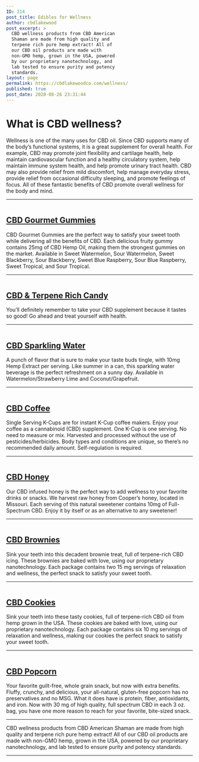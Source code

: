 ```yaml
---
ID: 214
post_title: Edibles for Wellness
author: cbdlakewood
post_excerpt: >
  CBD wellness products from CBD American
  Shaman are made from high quality and
  terpene rich pure hemp extract! All of
  our CBD oil products are made with
  non-GMO hemp, grown in the USA, powered
  by our proprietary nanotechnology, and
  lab tested to ensure purity and potency
  standards.
layout: page
permalink: https://cbdlakewoodco.com/wellness/
published: true
post_date: 2020-08-26 23:31:44
---
```

<!-- wp:heading {"level":1} -->
<h1>What is CBD wellness?</h1>
<!-- /wp:heading -->

<!-- wp:paragraph -->
<p>Wellness is one of the many uses for CBD oil. Since CBD supports many of the body’s functional systems, it is a great supplement for overall health. For example, CBD may promote joint flexibility and cartilage health, help maintain cardiovascular function and a healthy circulatory system, help maintain immune system health, and help promote urinary tract health. CBD may also provide relief from mild discomfort, help manage everyday stress, provide relief from occasional difficulty sleeping, and promote feelings of focus. All of these fantastic benefits of CBD promote overall wellness for the body and mind.</p>
<!-- /wp:paragraph -->

<!-- wp:separator -->
<hr class="wp-block-separator"/>
<!-- /wp:separator -->

<!-- wp:columns -->
<div class="wp-block-columns"><!-- wp:column {"verticalAlignment":"center"} -->
<div class="wp-block-column is-vertically-aligned-center"><!-- wp:image {"id":267,"sizeSlug":"large"} -->
<figure class="wp-block-image size-large"><a href="https://cbdamericanshaman.com/lakewood/gourmet-cbd-gummies-25mg"><img src="http://cbdlakewoodco.com/wp-content/uploads/2020/08/cbd-gourmet-gummies-full-spectrum.jpg" alt="" class="wp-image-267"/></a></figure>
<!-- /wp:image --></div>
<!-- /wp:column -->

<!-- wp:column {"verticalAlignment":"center"} -->
<div class="wp-block-column is-vertically-aligned-center"><!-- wp:heading -->
<h2><a href="https://cbdamericanshaman.com/lakewood/gourmet-cbd-gummies-25mg">CBD Gourmet Gummies</a></h2>
<!-- /wp:heading -->

<!-- wp:paragraph -->
<p>CBD Gourmet Gummies are the perfect way to satisfy your sweet tooth while delivering all the benefits of CBD. Each delicious fruity gummy contains 25mg of CBD Hemp Oil, making them the strongest gummies on the market. Available in Sweet Watermelon, Sour Watermelon, Sweet Blackberry, Sour Blackberry, Sweet Blue Raspberry, Sour Blue Raspberry, Sweet Tropical, and Sour Tropical.&nbsp;</p>
<!-- /wp:paragraph --></div>
<!-- /wp:column --></div>
<!-- /wp:columns -->

<!-- wp:separator -->
<hr class="wp-block-separator"/>
<!-- /wp:separator -->

<!-- wp:columns {"verticalAlignment":"center"} -->
<div class="wp-block-columns are-vertically-aligned-center"><!-- wp:column {"verticalAlignment":"center"} -->
<div class="wp-block-column is-vertically-aligned-center"><!-- wp:image {"id":268,"sizeSlug":"large"} -->
<figure class="wp-block-image size-large"><a href="https://cbdamericanshaman.com/lakewood/cbd-terpene-rich-candy"><img src="http://cbdlakewoodco.com/wp-content/uploads/2020/08/cbd-terpene-rich-hemp-candy.jpg" alt="" class="wp-image-268"/></a></figure>
<!-- /wp:image --></div>
<!-- /wp:column -->

<!-- wp:column {"verticalAlignment":"center"} -->
<div class="wp-block-column is-vertically-aligned-center"><!-- wp:heading -->
<h2><a href="https://cbdamericanshaman.com/lakewood/cbd-terpene-rich-candy">CBD &amp; Terpene Rich Candy</a></h2>
<!-- /wp:heading -->

<!-- wp:paragraph -->
<p>You’ll definitely remember to take your CBD supplement because it tastes so good! Go ahead and treat yourself with health.</p>
<!-- /wp:paragraph --></div>
<!-- /wp:column --></div>
<!-- /wp:columns -->

<!-- wp:separator -->
<hr class="wp-block-separator"/>
<!-- /wp:separator -->

<!-- wp:columns -->
<div class="wp-block-columns"><!-- wp:column {"verticalAlignment":"center"} -->
<div class="wp-block-column is-vertically-aligned-center"><!-- wp:image {"id":269,"sizeSlug":"large"} -->
<figure class="wp-block-image size-large"><a href="https://cbdamericanshaman.com/lakewood/cbd-sparkling-water"><img src="http://cbdlakewoodco.com/wp-content/uploads/2020/08/cbd-sparkling-water.jpg" alt="" class="wp-image-269"/></a></figure>
<!-- /wp:image --></div>
<!-- /wp:column -->

<!-- wp:column {"verticalAlignment":"center"} -->
<div class="wp-block-column is-vertically-aligned-center"><!-- wp:heading -->
<h2><a href="https://cbdamericanshaman.com/lakewood/cbd-sparkling-water">CBD Sparkling Water</a></h2>
<!-- /wp:heading -->

<!-- wp:paragraph -->
<p>A punch of flavor that is sure to make your taste buds tingle, with 10mg Hemp Extract per serving. Like summer in a can, this sparkling water beverage is the perfect refreshment on a sunny day. Available in Watermelon/Strawberry Lime and Coconut/Grapefruit.</p>
<!-- /wp:paragraph --></div>
<!-- /wp:column --></div>
<!-- /wp:columns -->

<!-- wp:separator -->
<hr class="wp-block-separator"/>
<!-- /wp:separator -->

<!-- wp:columns -->
<div class="wp-block-columns"><!-- wp:column {"verticalAlignment":"center"} -->
<div class="wp-block-column is-vertically-aligned-center"><!-- wp:image {"id":270,"sizeSlug":"large"} -->
<figure class="wp-block-image size-large"><a href="https://cbdamericanshaman.com/lakewood/cbd-coffee"><img src="http://cbdlakewoodco.com/wp-content/uploads/2020/08/cbd-coffee-k-cup.jpg" alt="" class="wp-image-270"/></a></figure>
<!-- /wp:image --></div>
<!-- /wp:column -->

<!-- wp:column {"verticalAlignment":"center"} -->
<div class="wp-block-column is-vertically-aligned-center"><!-- wp:heading -->
<h2><a href="https://cbdamericanshaman.com/lakewood/cbd-coffee">CBD Coffee</a></h2>
<!-- /wp:heading -->

<!-- wp:paragraph -->
<p>Single Serving K-Cups are for instant K-Cup coffee makers. Enjoy your coffee as a cannabinoid (CBD) supplement. One K-Cup is one serving. No need to measure or mix. Harvested and processed without the use of pesticides/herbicides. Body types and conditions are unique, so there’s no recommended daily amount. Self-regulation is required.</p>
<!-- /wp:paragraph --></div>
<!-- /wp:column --></div>
<!-- /wp:columns -->

<!-- wp:separator -->
<hr class="wp-block-separator"/>
<!-- /wp:separator -->

<!-- wp:columns {"verticalAlignment":"center"} -->
<div class="wp-block-columns are-vertically-aligned-center"><!-- wp:column {"verticalAlignment":"center"} -->
<div class="wp-block-column is-vertically-aligned-center"><!-- wp:image {"id":273,"sizeSlug":"large"} -->
<figure class="wp-block-image size-large"><a href="https://cbdamericanshaman.com/lakewood/cbd-honey"><img src="http://cbdlakewoodco.com/wp-content/uploads/2020/08/cbd-honey-thc-free.png" alt="" class="wp-image-273"/></a></figure>
<!-- /wp:image --></div>
<!-- /wp:column -->

<!-- wp:column {"verticalAlignment":"center"} -->
<div class="wp-block-column is-vertically-aligned-center"><!-- wp:heading -->
<h2><a href="https://cbdamericanshaman.com/lakewood/cbd-honey">CBD Honey</a></h2>
<!-- /wp:heading -->

<!-- wp:paragraph -->
<p>Our CBD infused honey is the perfect way to add wellness to your favorite drinks or snacks. We harvest raw honey from Cooper’s honey, located in Missouri. Each serving of this natural sweetener contains 10mg of Full-Spectrum CBD. Enjoy it by itself or as an alternative to any sweetener!</p>
<!-- /wp:paragraph --></div>
<!-- /wp:column --></div>
<!-- /wp:columns -->

<!-- wp:separator -->
<hr class="wp-block-separator"/>
<!-- /wp:separator -->

<!-- wp:columns -->
<div class="wp-block-columns"><!-- wp:column {"verticalAlignment":"center"} -->
<div class="wp-block-column is-vertically-aligned-center"><!-- wp:image {"id":274,"sizeSlug":"large"} -->
<figure class="wp-block-image size-large"><a href="https://cbdamericanshaman.com/lakewood/cbd-brownies"><img src="http://cbdlakewoodco.com/wp-content/uploads/2020/08/cbd-brownies.png" alt="" class="wp-image-274"/></a></figure>
<!-- /wp:image --></div>
<!-- /wp:column -->

<!-- wp:column {"verticalAlignment":"center"} -->
<div class="wp-block-column is-vertically-aligned-center"><!-- wp:heading -->
<h2><a href="https://cbdamericanshaman.com/lakewood/cbd-brownies">CBD Brownies</a></h2>
<!-- /wp:heading -->

<!-- wp:paragraph -->
<p>Sink your teeth into this decadent brownie treat, full of terpene-rich CBD icing. These brownies are baked with love, using our proprietary nanotechnology. Each package contains two 15 mg servings of relaxation and wellness, the perfect snack to satisfy your sweet tooth.</p>
<!-- /wp:paragraph --></div>
<!-- /wp:column --></div>
<!-- /wp:columns -->

<!-- wp:separator -->
<hr class="wp-block-separator"/>
<!-- /wp:separator -->

<!-- wp:columns {"verticalAlignment":"center"} -->
<div class="wp-block-columns are-vertically-aligned-center"><!-- wp:column {"verticalAlignment":"center"} -->
<div class="wp-block-column is-vertically-aligned-center"><!-- wp:image {"align":"center","id":275,"sizeSlug":"medium"} -->
<div class="wp-block-image"><figure class="aligncenter size-medium"><a href="https://cbdamericanshaman.com/lakewood/cookies"><img src="http://cbdlakewoodco.com/wp-content/uploads/2020/08/cbd-cookies-300x209.jpg" alt="" class="wp-image-275"/></a></figure></div>
<!-- /wp:image --></div>
<!-- /wp:column -->

<!-- wp:column {"verticalAlignment":"center"} -->
<div class="wp-block-column is-vertically-aligned-center"><!-- wp:heading -->
<h2><a href="https://cbdamericanshaman.com/lakewood/cookies">CBD Cookies</a></h2>
<!-- /wp:heading -->

<!-- wp:paragraph -->
<p>Sink your teeth into these tasty cookies, full of terpene-rich CBD oil from hemp grown in the USA. These cookies are baked with love, using our proprietary nanotechnology. Each package contains six 10 mg servings of relaxation and wellness, making our cookies the perfect snack to satisfy your sweet tooth.</p>
<!-- /wp:paragraph --></div>
<!-- /wp:column --></div>
<!-- /wp:columns -->

<!-- wp:separator -->
<hr class="wp-block-separator"/>
<!-- /wp:separator -->

<!-- wp:columns {"verticalAlignment":"center"} -->
<div class="wp-block-columns are-vertically-aligned-center"><!-- wp:column {"verticalAlignment":"center"} -->
<div class="wp-block-column is-vertically-aligned-center"><!-- wp:image {"id":276,"sizeSlug":"large"} -->
<figure class="wp-block-image size-large"><a href="https://cbdamericanshaman.com/lakewood/cbd-popcorn"><img src="http://cbdlakewoodco.com/wp-content/uploads/2020/08/cbd-popcorn.png" alt="" class="wp-image-276"/></a></figure>
<!-- /wp:image --></div>
<!-- /wp:column -->

<!-- wp:column {"verticalAlignment":"center"} -->
<div class="wp-block-column is-vertically-aligned-center"><!-- wp:heading -->
<h2><a href="https://cbdamericanshaman.com/lakewood/cbd-popcorn">CBD Popcorn</a></h2>
<!-- /wp:heading -->

<!-- wp:paragraph -->
<p>Your favorite guilt-free, whole grain snack, but now with extra benefits. Fluffy, crunchy, and delicious, your all-natural, gluten-free popcorn has no preservatives and no MSG. What it does have is protein, fiber, antioxidants, and iron. Now with 30 mg of high quality, full spectrum CBD in each 3 oz. bag, you have one more reason to reach for your favorite, bite-sized snack.</p>
<!-- /wp:paragraph --></div>
<!-- /wp:column --></div>
<!-- /wp:columns -->

<!-- wp:separator -->
<hr class="wp-block-separator"/>
<!-- /wp:separator -->

<!-- wp:paragraph -->
<p>CBD wellness products from CBD American Shaman are made from high quality and terpene rich pure hemp extract! All of our&nbsp;CBD oil&nbsp;products are made with non-GMO hemp, grown in the USA, powered by our proprietary nanotechnology, and lab tested to ensure purity and potency standards.</p>
<!-- /wp:paragraph -->

<!-- wp:separator -->
<hr class="wp-block-separator"/>
<!-- /wp:separator -->